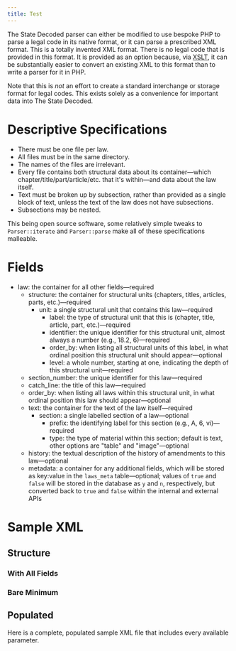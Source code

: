 ```yaml
---
title: Test
---
```


The State Decoded parser can either be modified to use bespoke PHP to parse a legal code in its native format, or it can parse a prescribed XML format. This is a totally invented XML format. There is no legal code that is provided in this format. It is provided as an option because, via [XSLT](http://en.wikipedia.org/wiki/XSLT), it can be substantially easier to convert an existing XML to this format than to write a parser for it in PHP.

Note that this is *not* an effort to create a standard interchange or storage format for legal codes. This exists solely as a convenience for important data into The State Decoded.

# Descriptive Specifications

* There must be one file per law.
* All files must be in the same directory.
* The names of the files are irrelevant.
* Every file contains both structural data about its container—which chapter/title/part/article/etc. that it's within—and data about the law itself.
* Text must be broken up by subsection, rather than provided as a single block of text, unless the text of the law does not have subsections.
* Subsections may be nested.

This being open source software, some relatively simple tweaks to `Parser::iterate` and `Parser::parse` make all of these specifications malleable.

# Fields
* law: the container for all other fields—required
  * structure: the container for structural units (chapters, titles, articles, parts, etc.)—required
    * unit: a single structural unit that contains this law—required
      * label: the type of structural unit that this is (chapter, title, article, part, etc.)—required
      * identifier: the unique identifier for this structural unit, almost always a number (e.g., 18.2, 6)—required
      * order_by: when listing all structural units of this label, in what ordinal position this structural unit should appear—optional
      * level: a whole number, starting at one, indicating the depth of this structural unit—required
  * section_number: the unique identifier for this law—required
  * catch_line: the title of this law—required
  * order_by: when listing all laws within this structural unit, in what ordinal position this law should appear—optional
  * text: the container for the text of the law itself—required
    * section: a single labelled section of a law—optional
      * prefix: the identifying label for this section (e.g., A, 6, vi)—required
      * type: the type of material within this section; default is text, other options are "table" and "image"—optional
  * history: the textual description of the history of amendments to this law—optional
  * metadata: a container for any additional fields, which will be stored as key:value in the `laws_meta` table—optional; values of `true` and `false` will be stored in the database as `y` and `n`, respectively, but converted back to `true` and `false` within the internal and external APIs

# Sample XML

## Structure

### With All Fields

### Bare Minimum

## Populated
Here is a complete, populated sample XML file that includes every available parameter.
